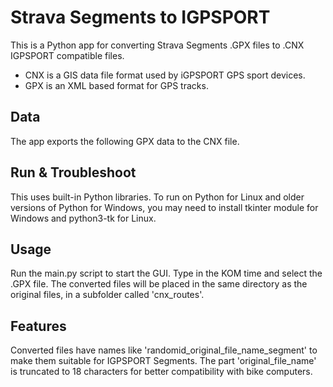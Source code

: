 # Strava Segments to IGPSPORT

This is a Python app for converting Strava Segments .GPX files to .CNX IGPSPORT compatible files.

* CNX is a GIS data file format used by iGPSPORT GPS sport devices.
* GPX is an XML based format for GPS tracks.

## Data

The app exports the following GPX data to the CNX file.

## Run & Troubleshoot

This uses built-in Python libraries. To run on Python for Linux and older versions of Python for Windows, you may need to install tkinter module for Windows and python3-tk for Linux.

## Usage

Run the main.py script to start the GUI. Type in the KOM time and select the .GPX file.
The converted files will be placed in the same directory as the original files, in a subfolder called 'cnx_routes'.

## Features

Converted files have names like 'randomid_original_file_name_segment' to make them suitable for IGPSPORT Segments. The part 'original_file_name' is truncated to 18 characters for better compatibility with bike computers.



